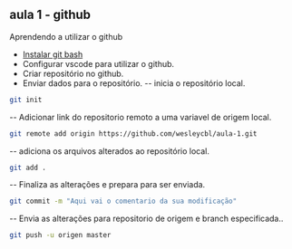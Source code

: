## aula 1 - github

Aprendendo a utilizar o github

- [Instalar git bash](https://gitforwindows.org/)
- Configurar vscode para utilizar o github.
- Criar repositório no github.
- Enviar dados para o repositório.
-- inicia o repositório local.
```sh
git init
```
-- Adicionar link do repositorio remoto a uma variavel de origem local.
```sh
git remote add origin https://github.com/wesleycbl/aula-1.git 
```
-- adiciona os arquivos alterados ao repositório local.
```sh
git add .
```
-- Finaliza as alterações e prepara para ser enviada.
```sh
git commit -m "Aqui vai o comentario da sua modificação"
```
-- Envia as alterações para  repositorio de origem e branch especificada..
```sh
git push -u origen master
```
